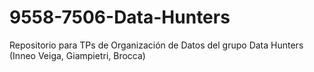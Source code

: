 # 9558-7506-Data-Hunters
Repositorio para TPs de Organización de Datos del grupo Data Hunters (Inneo Veiga, Giampietri, Brocca)
